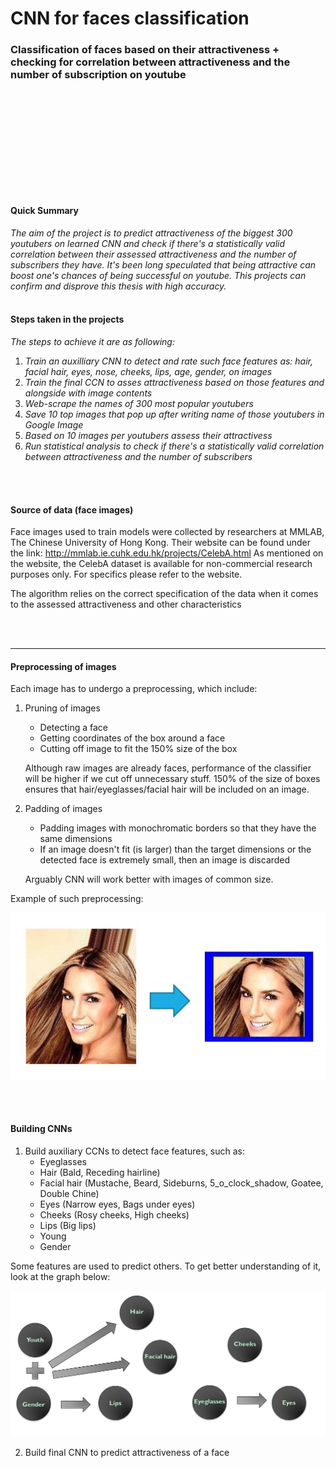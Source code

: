 # CNN for faces classification
### Classification of faces based on their attractiveness + checking for correlation between attractiveness and the number of subscription on youtube
<br/><br/>
<br/><br/>
<br/><br/>
------------------------------------------
#### Quick Summary

*The aim of the project is to predict attractiveness of the biggest 300 youtubers on learned CNN and check if there's a statistically valid correlation between their assessed attractiveness and the number of subscribers they have. It's been long speculated that being attractive can boost one's chances of being successful on youtube. This projects can confirm and disprove this thesis with high accuracy.*
<br/><br/>
#### Steps taken in the projects

*The steps to achieve it are as following:*

   
   1. *Train an auxilliary CNN to detect and rate such face features as: hair, facial hair, eyes, nose, cheeks, lips, age, gender, on images*
   2. *Train the final CCN to asses attractiveness based on those features and alongside with image contents*
   3. *Web-scrape the names of 300 most popular youtubers*
   4. *Save 10 top images that pop up after writing name of those youtubers in Google Image*
   5. *Based on 10 images per youtubers assess their attractivess*
   6. *Run statistical analysis to check if there's a statistically valid correlation between attractiveness and the number of subscribers*
   
<br/><br/>
#### Source of data (face images)

Face images used to train models were collected by researchers at MMLAB, The Chinese University of Hong Kong.
Their website can be found under the link: http://mmlab.ie.cuhk.edu.hk/projects/CelebA.html
As mentioned on the website, the CelebA dataset is available for non-commercial research purposes only. For specifics please refer to the website.

The algorithm relies on the correct specification of the data when it comes to the assessed attractiveness and other characteristics

<br/><br/>

-----------------------------------
   
#### Preprocessing of images


Each image has to undergo a preprocessing, which include:


   1. Pruning of images
         * Detecting a face
         * Getting coordinates of the box around a face 
         * Cutting off image to fit the 150% size of the box
         
         Although raw images are already faces, performance of the classifier will be higher if we cut off unnecessary stuff. 150% of the size of boxes ensures that    hair/eyeglasses/facial hair will be included on an image.
         
   2. Padding of images
         * Padding images with monochromatic borders so that they have the same dimensions
         * If an image doesn't fit (is larger) than the target dimensions or the detected face is extremely small, then an image is discarded
         
         Arguably CNN will work better with images of common size.
         
         
Example of such preprocessing:


![alt text](https://github.com/Adam-Bielski/CNN_face_attraction/blob/main/Figures/Preprocessing%20image.jpg)


<br/><br/>


#### Building CNNs


   1. Build auxiliary CCNs to detect face features, such as:
         * Eyeglasses
         * Hair (Bald, Receding hairline)
         * Facial hair (Mustache, Beard, Sideburns, 5_o_clock_shadow, Goatee, Double Chine)
         * Eyes (Narrow eyes, Bags under eyes)
         * Cheeks (Rosy cheeks, High cheeks)
         * Lips (Big lips)
         * Young
         * Gender
  
  
  Some features are used to predict others. To get better understanding of it, look at the graph below:       
         
 ![alt text](https://github.com/Adam-Bielski/CNN_face_attraction/blob/main/Figures/Flow_jpg.jpg)
 
 
 2. Build final CNN to predict attractiveness of a face
 
 
 
 
 
 
 



  
   
 




